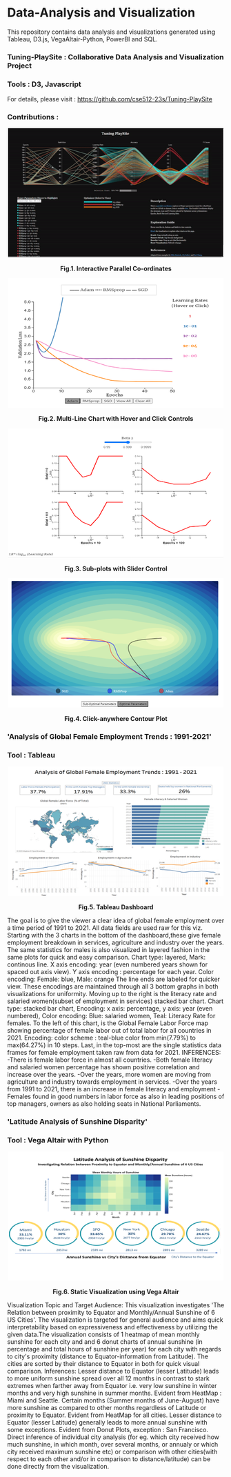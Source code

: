# Data-Analysis and Visualization
This repository contains data analysis and visualizations generated using Tableau, D3.js, VegaAltair-Python, PowerBI and SQL. 

### Tuning-PlaySite : Collaborative Data Analysis and Visualization Project 
### Tools : D3, Javascript 
For details, please visit : https://github.com/cse512-23s/Tuning-PlaySite 


### Contributions :

<p align="center">
  <img src="Images/d3_parallelcoords.gif" alt="Fig.1. Interactive Parallel Co-ordinates" width="500" height="300" />
</p>

<p align="center">
  <strong>Fig.1. Interactive Parallel Co-ordinates</strong>
</p>



<p align="center">
  <img src="Images/tuning-playsite-pg3.png" width="500" height="300" />
</p>

<p align="center">
  <strong>Fig.2. Multi-Line Chart with Hover and Click Controls </strong>
</p>

<p align="center">
  <img src="Images/tuning-playsite-pg4-1.png" width="500" height="300" />
</p>

<p align="center">
  <strong>Fig.3. Sub-plots with Slider Control </strong>
</p>

<p align="center">
  <img src="Images/tuning-playsite-pg4-2.png" width="500" height="300" />
</p>

<p align="center">
  <strong>Fig.4. Click-anywhere Contour Plot </strong>
</p>

### 'Analysis of Global Female Employment Trends : 1991-2021'
### Tool : Tableau 

<p align="center">
  <img src="Images/global_female_employment_trends_dashboard.png" width="500" height="300" />
</p>

<p align="center">
  <strong>Fig.5. Tableau Dashboard </strong>
</p>

The goal is to give the viewer a clear idea of global female employment over a time period of 1991 to 2021. All data fields are used raw for this viz. Starting with the 3 charts in the bottom of the dashboard,these give female employment breakdown in services, agriculture and industry over the years. The same statistics for males is also visualized in layered fashion in the same plots for quick and easy comparison. Chart type: layered, Mark: continous line. X axis encoding: year (even numbered years shown for spaced out axis view). Y axis encoding : percentage for each year. Color encoding: Female: blue, Male: orange The line ends are labeled for quicker view. These encodings are maintained through all 3 bottom graphs in both visualizations for uniformity. Moving up to the right is the literacy rate and salaried women(subset of employment in services) stacked bar chart. Chart type: stacked bar chart, Encoding: x axis: percentage, y axis: year (even numbered), Color encoding: Blue: salaried women, Teal: Literacy Rate for females. To the left of this chart, is the Global Female Labor Force map showing percentage of female labor out of total labor for all countries in 2021. Encoding: color scheme : teal-blue color from min(7.79%) to max(64.27%) in 10 steps. Last, in the top-most are the single statistics data frames for female employment taken raw from data for 2021.
INFERENCES: -There is female labor force in almost all countries. -Both female literacy and salaried women percentage has shown positive correlation and increase over the years. -Over the years, more women are moving from agriculture and industry towards employment in services. -Over the years from 1991 to 2021, there is an increase in female literacy and employment -Females found in good numbers in labor force as also in leading positions of top managers, owners as also holding seats in National Parliaments.


### 'Latitude Analysis of Sunshine Disparity' 
### Tool : Vega Altair with Python

<p align="center">
  <img src="Images/vega.png" width="500" height="300" />
</p>

<p align="center">
  <strong>Fig.6. Static Visualization using Vega Altair </strong>
</p>


Visualization Topic and Target Audience: This visualization investigates 'The Relation between proximity to Equator and Monthly/Annual Sunshine of 6 US Cities'. The visualization is targeted for general audience and aims quick interpretability based on expressiveness and effectiveness by utilizing the given data.The visualization consists of 1 heatmap of mean monthly sunshine for each city and and 6 donut charts of annual sunshine (in percentage and total hours of sunshine per year) for each city with regards to city's proximity (distance to Equator-information from Latitude). The cities are sorted by their distance to Equator in both for quick visual comparison. 
Inferences:
Lesser distance to Equator (lesser Latitude) leads to more uniform sunshine spread over all 12 months in contrast to stark extremes when farther away from Equator i.e. very low sunshine in winter months and very high sunshine in summer months. Evident from HeatMap : Miami and Seattle.
Certain months (Summer months of June-August) have more sunshine as compared to other months regardless of Latitude or proximity to Equator. Evident from HeatMap for all cities.
Lesser distance to Equator (lesser Latitude) generally leads to more annual sunshine with some exceptions. Evident from Donut Plots, exception : San Francisco.
Direct inference of individual city analysis (for eg. which city received how much sunshine, in which month, over several months, or annualy or which city received maximum sunshine etc) or comparison with other cities(with respect to each other and/or in comparison to distance/latitude) can be done directly from the visualization.





